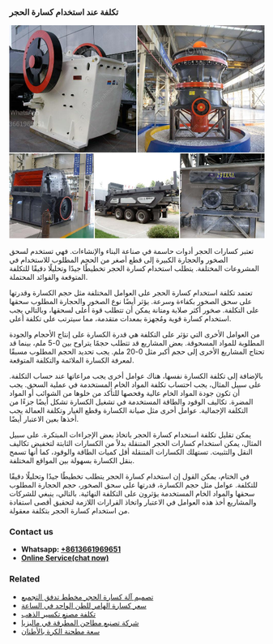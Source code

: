<h3>تكلفة عند استخدام كسارة الحجر</h3><img src='1701850765.jpg' alt=''><p>تعتبر كسارات الحجر أدوات حاسمة في صناعة البناء والإنشاءات. فهي تستخدم لسحق الصخور والحجارة الكبيرة إلى قطع أصغر من الحجم المطلوب للاستخدام في المشروعات المختلفة. يتطلب استخدام كسارة الحجر تخطيطًا جيدًا وتحليلًا دقيقًا للتكلفة المتوقعة والفوائد المحتملة.</p><p>تعتمد تكلفة استخدام كسارة الحجر على العوامل المختلفة مثل حجم الكسارة وقدرتها على سحق الصخور بكفاءة وسرعة. يؤثر أيضًا نوع الصخور والحجارة المطلوب سحقها على التكلفة. صخور أكثر صلابة ومتانة يمكن أن تتطلب قوة أعلى لسحقها، وبالتالي يجب استخدام كسارة قوية ومُجهزة بمعدات متقدمة، مما سيترتب على تكلفة أعلى.</p><p>من العوامل الأخرى التي تؤثر على التكلفة هي قدرة الكسارة على إنتاج الأحجام والجودة المطلوبة للمواد المسحوقة. بعض المشاريع قد تتطلب حجمًا يتراوح بين 0-5 ملم، بينما قد تحتاج المشاريع الأخرى إلى حجم أكبر مثل 0-20 ملم. يجب تحديد الحجم المطلوب مسبقًا لمعرفة الكسارة الملائمة والتكلفة المتوقعة.</p><p>بالإضافة إلى تكلفة الكسارة نفسها، هناك عوامل أخرى يجب مراعاتها عند حساب التكلفة. على سبيل المثال، يجب احتساب تكلفة المواد الخام المستخدمة في عملية السحق. يجب أن تكون جودة المواد الخام عالية وفحصها للتأكد من خلوها من الشوائب أو المواد المضرة. تكاليف الوقود والطاقة المستخدمة في تشغيل الكسارة تشكل أيضًا جزءًا من التكلفة الإجمالية. عوامل أخرى مثل صيانة الكسارة وقطع الغيار وتكلفة العمالة يجب أخذها بعين الاعتبار أيضًا.</p><p>يمكن تقليل تكلفة استخدام كسارة الحجر باتخاذ بعض الإجراءات المبتكرة. على سبيل المثال، يمكن استخدام كسارات الحجر المتنقلة بدلاً من الكسارات الثابتة لتخفيض تكاليف النقل والتثبيت. تستهلك الكسارات المتنقلة أقل كميات الطاقة والوقود، كما أنها تسمح بنقل الكسارة بسهولة بين المواقع المختلفة. </p><p>في الختام، يمكن القول إن استخدام كسارة الحجر يتطلب تخطيطًا جيدًا وتحليلًا دقيقًا للتكلفة. عوامل مثل حجم الكسارة، قدرتها على سحق الصخور، حجم الحجارة المطلوب سحقها والمواد الخام المستخدمة يؤثرون على التكلفة النهائية. بالتالي، ينبغي للشركات والمشاريع أخذ هذه العوامل في الاعتبار واتخاذ القرارات اللازمة لتحقيق أقصى استفادة من استخدام كسارة الحجر بتكلفة معقولة.</p><h3>Contact us</h3><ul><li><strong>Whatsapp:&nbsp;<a href="https://wa.me/8613661969651">+8613661969651</a></strong></li><li><a href="https://swt.shibang-china.com/?git&amp;zhl&amp;تكلفة عند استخدام كسارة الحجر"><strong>Online Service(chat now)</strong></a></li></ul><h3>Related</h3><ul><li><a href='تصميم آلة كسارة الحجر مخطط تدفق التجميع.md'>تصميم آلة كسارة الحجر مخطط تدفق التجميع</a></li><li><a href='سعر كسارة الهامر للطن الواحد في الساعة.md'>سعر كسارة الهامر للطن الواحد في الساعة</a></li><li><a href='تكلفة مصنع تكسير الذهب.md'>تكلفة مصنع تكسير الذهب</a></li><li><a href='شركة تصنيع مطاحن المطرقة في ماليزيا.md'>شركة تصنيع مطاحن المطرقة في ماليزيا</a></li><li><a href='سعة مطحنة الكرة بالأطنان.md'>سعة مطحنة الكرة بالأطنان</a></li></ul>